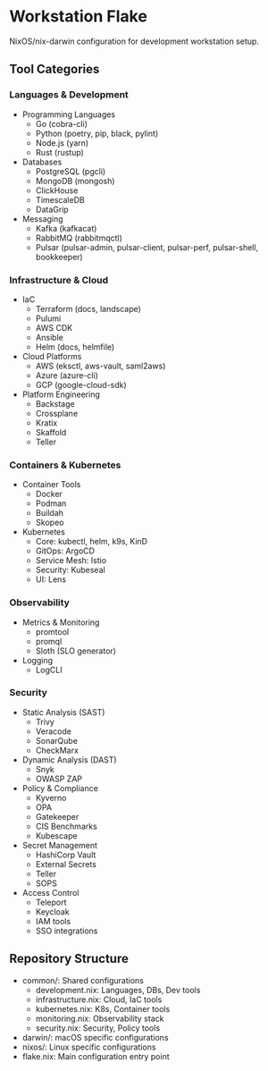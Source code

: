 # Workstation Flake

NixOS/nix-darwin configuration for development workstation setup.

## Tool Categories

### Languages & Development

- Programming Languages
  - Go (cobra-cli)
  - Python (poetry, pip, black, pylint)
  - Node.js (yarn)
  - Rust (rustup)
- Databases
  - PostgreSQL (pgcli)
  - MongoDB (mongosh)
  - ClickHouse
  - TimescaleDB
  - DataGrip
- Messaging
  - Kafka (kafkacat)
  - RabbitMQ (rabbitmqctl)
  - Pulsar (pulsar-admin, pulsar-client, pulsar-perf, pulsar-shell, bookkeeper)

### Infrastructure & Cloud

- IaC
  - Terraform (docs, landscape)
  - Pulumi
  - AWS CDK
  - Ansible
  - Helm (docs, helmfile)
- Cloud Platforms
  - AWS (eksctl, aws-vault, saml2aws)
  - Azure (azure-cli)
  - GCP (google-cloud-sdk)
- Platform Engineering
  - Backstage
  - Crossplane
  - Kratix
  - Skaffold
  - Teller

### Containers & Kubernetes

- Container Tools
  - Docker
  - Podman
  - Buildah
  - Skopeo
- Kubernetes
  - Core: kubectl, helm, k9s, KinD
  - GitOps: ArgoCD
  - Service Mesh: Istio
  - Security: Kubeseal
  - UI: Lens

### Observability

- Metrics & Monitoring
  - promtool
  - promql
  - Sloth (SLO generator)
- Logging
  - LogCLI

### Security

- Static Analysis (SAST)
  - Trivy
  - Veracode
  - SonarQube
  - CheckMarx
- Dynamic Analysis (DAST)
  - Snyk
  - OWASP ZAP
- Policy & Compliance
  - Kyverno
  - OPA
  - Gatekeeper
  - CIS Benchmarks
  - Kubescape
- Secret Management
  - HashiCorp Vault
  - External Secrets
  - Teller
  - SOPS
- Access Control
  - Teleport
  - Keycloak
  - IAM tools
  - SSO integrations

## Repository Structure

- common/: Shared configurations
  - development.nix: Languages, DBs, Dev tools
  - infrastructure.nix: Cloud, IaC tools
  - kubernetes.nix: K8s, Container tools
  - monitoring.nix: Observability stack
  - security.nix: Security, Policy tools
- darwin/: macOS specific configurations
- nixos/: Linux specific configurations
- flake.nix: Main configuration entry point
